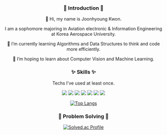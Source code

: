 <h3 align="center">🙌 Introduction 🙌</h3>
<div align="center">
👋 Hi, my name is Joonhyoung Kwon.

I am a sophomore majoring in Aviation electronic & Information Engineering at Korea Aerospace University.

🌱 I’m currently learning Algorithms and Data Structures to think and code more efficiently.

🔭 I’m hoping to learn about Computer Vision and Machine Learning.

</div>

<h3 align="center">✨ Skills ✨</h3>

<div align="center">

Techs I've used at least once.

<img src="https://img.shields.io/badge/C-A8B9CC?style=for-the-badge&logo=C&logoColor=white"/>
<img src="https://img.shields.io/badge/C++-00599C?style=for-the-badge&logo=C%2B%2B&logoColor=white"/>
<img src="https://img.shields.io/badge/Python-3776AB?style=for-the-badge&logo=Python&logoColor=white"/>
<img src="https://img.shields.io/badge/JavaScript-F7DF1E?style=for-the-badge&logo=JavaScript&logoColor=white"/>
<img src="https://img.shields.io/badge/NodeJS-339933?style=for-the-badge&logo=Node.js&logoColor=white"/>
<img src="https://img.shields.io/badge/MySQL-4479A1?style=for-the-badge&logo=MySQL&logoColor=white"/>
<img src="https://img.shields.io/badge/Vim-019733?style=for-the-badge&logo=Vim&logoColor=white"/>


[![Top Langs](https://github-readme-stats.vercel.app/api/top-langs/?username=KwonPodo&layout=compact)](https://github.com/KwonPodo/github-readme-stats)

</div>

<h3 align="center">🦾 Problem Solving 🦾</h3>

<div align="center">

[![Solved.ac Profile](http://mazassumnida.wtf/api/v2/generate_badge?boj=kwonpodo)](https://solved.ac/kwonpodo/) </p>

</div>





<!--
**KwonPodo/KwonPodo** is a ✨ _special_ ✨ repository because its `README.md` (this file) appears on your GitHub profile.

Here are some ideas to get you started:

- 🔭 I’m currently working on ...
- 🌱 I’m currently learning ...
- 👯 I’m looking to collaborate on ...
- 🤔 I’m looking for help with ...
- 💬 Ask me about ...
- 📫 How to reach me: ...
- 😄 Pronouns: ...
- ⚡ Fun fact: ...
-->
